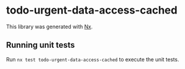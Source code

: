 # todo-urgent-data-access-cached

This library was generated with [Nx](https://nx.dev).

## Running unit tests

Run `nx test todo-urgent-data-access-cached` to execute the unit tests.
